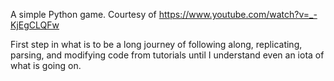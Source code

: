 A simple Python game.
Courtesy of https://www.youtube.com/watch?v=_-KjEgCLQFw

First step in what is to be a long journey of following along, replicating, parsing, and modifying code from tutorials until I understand even an iota of what is going on. 

